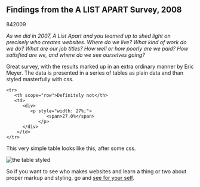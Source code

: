 <article><h1>Findings from the A LIST APART Survey, 2008</h1><time><span class="day">8</span><span class="month">4</span><span class="year">2009</span></time><p><em>As we did in 2007, A List Apart and you teamed up to shed light on precisely who creates websites. Where do we live? What kind of work do we do? What are our job titles? How well or how poorly are we paid? How satisfied are we, and where do we see ourselves going?</em></p><p>Great survey, with the results marked up in an extra ordinary manner by Eric Meyer. The data is presented in a series of tables as plain data and than styled masterfully with css.</p><pre><code>&#60;tr&#62;<br />	&#60;th scope="row"&#62;Definitely not&#60;/th&#62;<br />	&#60;td&#62;<br />		&#60;div&#62;<br />			&#60;p style="width: 27%;"&#62;<br />				&#60;span&#62;27.0%&#60;/span&#62;<br />			&#60;/p&#62;<br />		&#60;/div&#62;<br />	&#60;/td&#62;<br />&#60;/tr&#62;</code></pre><p>This very simple table looks like this, after some css.</p><img src="http://wnas.nl/files/img/table-ala.png" alt="the table styled" ><p>So if you want to see who makes websites and learn a thing or two about proper markup and styling, go and <a href="http://aneventapart.com/alasurvey2008/">see for your self</a>.</p></article>